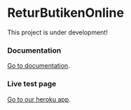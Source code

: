 # ReturButikenOnline
This project is under development!

### Documentation

[Go to documentation](http://returbutikenonline.dev/docs/).

### Live test page

[Go to our heroku app](http://returbutikenonline.herokuapp.com).

